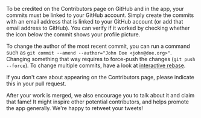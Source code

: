 To be credited on the Contributors page on GitHub and in the app, your commits must be linked to your GitHub account. Simply create the commits with an email address that is linked to your GitHub account (or add that email address to GitHub). You can verify if it worked by checking whether the icon below the commit shows your profile picture.

To change the author of the most recent commit, you can run a command such as `git commit --amend --author="John Doe <john@doe.org>"`. Changing something that way requires to force-push the changes (`git push --force`). To change multiple commits, have a look at [interactive rebase](https://thoughtbot.com/blog/git-interactive-rebase-squash-amend-rewriting-history).

If you don't care about appearing on the Contributors page, please indicate this in your pull request.

After your work is merged, we also encourage you to talk about it and claim that fame! It might inspire other potential contributors, and helps promote the app generally. We're happy to retweet your tweets!
